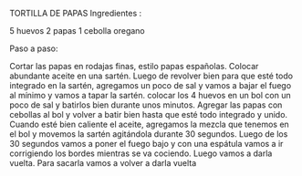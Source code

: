 TORTILLA DE PAPAS
Ingredientes :

5 huevos
2 papas
1 cebolla 
oregano

Paso a paso:

Cortar las papas en rodajas finas, estilo papas españolas.
Colocar abundante aceite en una sartén.
Luego de revolver bien para que esté todo integrado en la sartén, agregamos un poco de sal y vamos a bajar el fuego al mínimo y vamos a tapar la sartén.
colocar los 4 huevos en un bol con un poco de sal y batirlos bien durante unos minutos.
Agregar las papas con cebollas al bol y volver a batir bien hasta que esté todo integrado y unido.
Cuando esté bien caliente el aceite, agregamos la mezcla que tenemos en el bol y movemos la sartén agitándola durante 30 segundos.
Luego de los 30 segundos vamos a poner el fuego bajo y con una espátula vamos a ir corrigiendo los bordes mientras se va cociendo.
Luego vamos a darla vuelta.
Para sacarla vamos a volver a darla vuelta